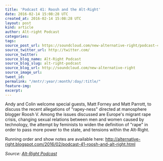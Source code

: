```yaml
---
title: 'Podcast 41: Roosh and the Alt-Right'
date: 2016-02-14 15:08:28 UTC
created_at: 2016-02-14 15:08:28 UTC
layout: post
kind: article
author: Alt-right Podcast
categories: 
tags: 
source_post_url: https://soundcloud.com/new-alternative-right/podcast-41-roosh-and-the-alt-right
source_twitter_url: http://twitter.com/
source_twitter: 
source_blog_name: Alt-Right Podcast
source_blog_slug: alt-right-podcast
source_blog_url: http://soundcloud.com/new-alternative-right
source_image_url: 
tweet_id: 
permalink: "/mntr/:year/:month/:day/:title/"
feature-img: 
excerpt: 
---
```

Andy and Colin welcome special guests, Matt Forney and Matt Parrott, to discuss the recent allegations of "rapey-ness" directed at manosphere blogger Roosh V. Among the issues discussed are Europe's migrant rape crisis, changing sexual relations between men and women caused by technology, the attempt by feminists to widen the definition of "rape" in order to pass more power to the state, and tensions within the Alt-Right.

Running order and show notes are available here:
http://alternative-right.blogspot.com/2016/02/podcast-41-roosh-and-alt-right.html<div class="">
    <i>Source: <a href="http://soundcloud.com/new-alternative-right">Alt-Right Podcast</a></i>
</div>
